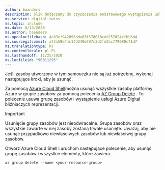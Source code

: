 ```yaml
---
author: baanders
description: plik dołączany do czyszczenia podstawowego wystąpienia usługi Azure Digital bliźniaczych reprezentacji
ms.service: digital-twins
ms.topic: include
ms.date: 8/13/2020
ms.author: baanders
ms.openlocfilehash: 4c03ef942896dda63f678018cdd257024cfbb6d4
ms.sourcegitcommit: a43a59e44c14d349d597c3d2fd2bc779989c71d7
ms.translationtype: MT
ms.contentlocale: pl-PL
ms.lasthandoff: 11/25/2020
ms.locfileid: "96011295"
---
```

Jeśli zasoby utworzone w tym samouczku nie są już potrzebne, wykonaj następujące kroki, aby je usunąć.

Za pomocą [Azure Cloud Shell](https://shell.azure.com)można usunąć wszystkie zasoby platformy Azure w grupie zasobów za pomocą polecenia [AZ Group Delete](/cli/azure/group?preserve-view=true&view=azure-cli-latest#az-group-delete) . To polecenie usuwa grupę zasobów i wystąpienie usługi Azure Digital bliźniaczych reprezentacji.

> [!IMPORTANT]
> Usunięcie grupy zasobów jest nieodwracalne. Grupa zasobów oraz wszystkie zawarte w niej zasoby zostaną trwale usunięte. Uważaj, aby nie usunąć przypadkowo niewłaściwych zasobów lub niewłaściwej grupy zasobów.

Otwórz Azure Cloud Shell i uruchom następujące polecenie, aby usunąć grupę zasobów i wszystkie elementy, które zawiera.

```azurecli-interactive
az group delete --name <your-resource-group>
```